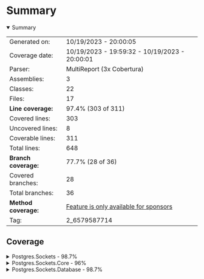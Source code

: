 # Summary
<details open><summary>Summary</summary>

|||
|:---|:---|
| Generated on: | 10/19/2023 - 20:00:05 |
| Coverage date: | 10/19/2023 - 19:59:32 - 10/19/2023 - 20:00:01 |
| Parser: | MultiReport (3x Cobertura) |
| Assemblies: | 3 |
| Classes: | 22 |
| Files: | 17 |
| **Line coverage:** | 97.4% (303 of 311) |
| Covered lines: | 303 |
| Uncovered lines: | 8 |
| Coverable lines: | 311 |
| Total lines: | 648 |
| **Branch coverage:** | 77.7% (28 of 36) |
| Covered branches: | 28 |
| Total branches: | 36 |
| **Method coverage:** | [Feature is only available for sponsors](https://reportgenerator.io/pro) |
| Tag: | 2_6579587714 |

</details>

## Coverage
<details><summary>Postgres.Sockets - 98.7%</summary>

|**Name**|**Line**|**Branch**|
|:---|---:|---:|
|**Postgres.Sockets**|**98.7%**|**81.2%**|
|Postgres.Sockets.Controllers.TestEntityV1Controller|97.9%|78.5%|
|Program|100%|100%|

</details>
<details><summary>Postgres.Sockets.Core - 96%</summary>

|**Name**|**Line**|**Branch**|
|:---|---:|---:|
|**Postgres.Sockets.Core**|**96%**|**75%**|
|Postgres.Sockets.Core.HostedService.DataListener|88.8%||
|Postgres.Sockets.Core.HostedService.DataListenerJob|85.7%||
|Postgres.Sockets.Core.Incoming.Commands.DeleteTestEntityCommand|100%||
|Postgres.Sockets.Core.Incoming.Commands.DeleteTestEntityCommandHandler|100%||
|Postgres.Sockets.Core.Incoming.Commands.InsertTestEntityCommandHandler|100%||
|Postgres.Sockets.Core.Incoming.Commands.UpdateTestEntityCommandHandler|100%||
|Postgres.Sockets.Core.Incoming.Queries.GetTestEntitiesQueryHandler|100%||
|Postgres.Sockets.Core.Incoming.Queries.GetTestEntityQuery|100%||
|Postgres.Sockets.Core.Incoming.Queries.GetTestEntityQueryHandler|100%||
|Postgres.Sockets.Core.NotificationMessage|100%||
|Postgres.Sockets.Core.Outgoing.TestEntityData|100%||
|Postgres.Sockets.Core.TableData|100%||
|Postgres.Sockets.Core.TestEntitiesResponse|100%||
|Postgres.Sockets.Core.TestEntity|100%||
|Postgres.Sockets.Core.TestEntityRequest|100%||
|Postgres.Sockets.Core.WebSocketContext|100%||
|Postgres.Sockets.Core.WebSocketManager|94.2%|75%|

</details>
<details><summary>Postgres.Sockets.Database - 98.7%</summary>

|**Name**|**Line**|**Branch**|
|:---|---:|---:|
|**Postgres.Sockets.Database**|**98.7%**|**75%**|
|Postgres.Sockets.Database.PostgresDbContext|100%|100%|
|Postgres.Sockets.Database.TestEntityDataConfiguration|100%||
|Postgres.Sockets.Database.TestEntityRepository|98.1%|50%|

</details>
